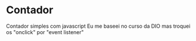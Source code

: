 # Contador
Contador simples com javascript
Eu me baseei no curso da DIO  mas troquei os "onclick" por "event listener"

